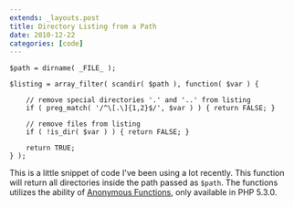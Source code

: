 ```yaml
---
extends: _layouts.post
title: Directory Listing from a Path
date: 2010-12-22
categories: [code]
---
```

```
$path = dirname( _FILE_ );

$listing = array_filter( scandir( $path ), function( $var ) {

	// remove special directories '.' and '..' from listing
	if ( preg_match( '/^\[.\]{1,2}$/', $var ) ) { return FALSE; }

	// remove files from listing
	if ( !is_dir( $var ) ) { return FALSE; }

	return TRUE;
} );
```

This is a little snippet of code I've been using a lot recently. This function will return all directories inside the path passed as `$path`. The functions utilizes the ability of [Anonymous Functions](http://php.net/functions.anonymous), only available in PHP 5.3.0.